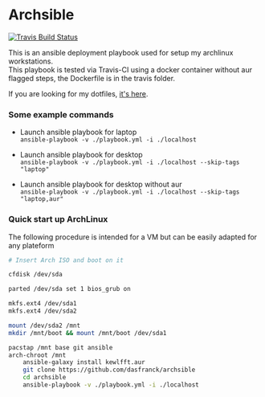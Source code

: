 # Archsible
[![Travis Build Status](https://travis-ci.org/DasFranck/Archsible.svg?branch=master)](https://travis-ci.org/DasFranck/Archsible)

This is an ansible deployment playbook used for setup my archlinux workstations.  
This playbook is tested via Travis-CI using a docker container without aur flagged steps, the Dockerfile is in the travis folder.

If you are looking for my dotfiles, [it's here](https://github.com/DasFranck/DasDotFiles).

### Some example commands
- Launch ansible playbook for laptop  
`ansible-playbook -v ./playbook.yml -i ./localhost`

- Launch ansible playbook for desktop  
`ansible-playbook -v ./playbook.yml -i ./localhost --skip-tags "laptop"`

- Launch ansible playbook for desktop without aur  
`ansible-playbook -v ./playbook.yml -i ./localhost --skip-tags "laptop,aur"` 

### Quick start up ArchLinux
The following procedure is intended for a VM but can be easily adapted for any plateform
```sh
# Insert Arch ISO and boot on it

cfdisk /dev/sda

parted /dev/sda set 1 bios_grub on

mkfs.ext4 /dev/sda1
mkfs.ext4 /dev/sda2

mount /dev/sda2 /mnt
mkdir /mnt/boot && mount /mnt/boot /dev/sda1

pacstap /mnt base git ansible
arch-chroot /mnt
    ansible-galaxy install kewlfft.aur
    git clone https://github.com/dasfranck/archsible
    cd archsible
    ansible-playbook -v ./playbook.yml -i ./localhost
```
